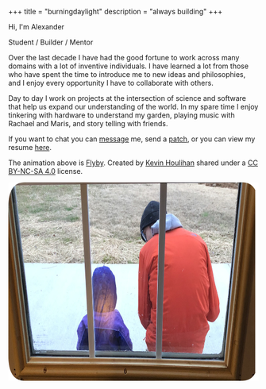 +++
title = "burningdaylight"
description = "always building"
+++


Hi, I'm Alexander

Student / Builder / Mentor

Over the last decade I have had the good fortune to work across
many domains with a lot of inventive individuals. I have learned a lot from
those who have spent the time to introduce me to new ideas and philosophies,
and I enjoy every opportunity I have to collaborate with others.

Day to day I work on projects at the intersection of science and software
that help us expand our understanding of the world. In my spare time
I enjoy tinkering with hardware to understand my garden, playing
music with Rachael and Maris, and story telling with friends.

If you want to chat you can [message](mailto:alexander@burningdaylight.io)
me, send a [patch](https://github.com/n0mn0m/), or you can view
my resume [here](@/docs/resume.md).

The animation above is [Flyby](https://portfolio.hyperlinkyourheart.com/flyby.html?previous=https%3A//portfolio.hyperlinkyourheart.com/category/pixel-art.html%23flyby). Created by [Kevin Houlihan](https://portfolio.hyperlinkyourheart.com/pages/about.html) shared under a [CC BY-NC-SA 4.0](https://creativecommons.org/licenses/by-nc-sa/4.0/) license.

<p>
<img src="/images/us.png" width="800" height="400" alt="profile image" align="middle">
</p>
